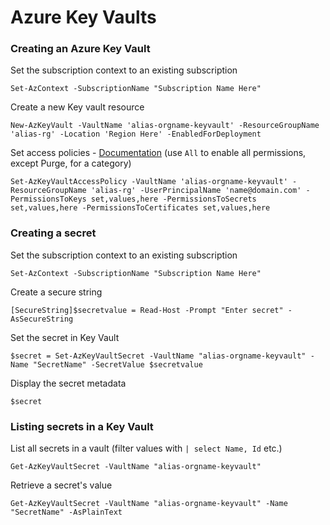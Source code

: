 # Azure Key Vaults

### Creating an Azure Key Vault

Set the subscription context to an existing subscription

`Set-AzContext -SubscriptionName "Subscription Name Here"`

Create a new Key vault resource

`New-AzKeyVault -VaultName 'alias-orgname-keyvault' -ResourceGroupName 'alias-rg' -Location 'Region Here' -EnabledForDeployment`

Set access policies - [Documentation](https://learn.microsoft.com/en-gb/powershell/module/az.keyvault/set-azkeyvaultaccesspolicy?view=azps-11.6.0#syntax) (use `All` to enable all permissions, except Purge, for a category)

`Set-AzKeyVaultAccessPolicy -VaultName 'alias-orgname-keyvault' -ResourceGroupName 'alias-rg' -UserPrincipalName 'name@domain.com' -PermissionsToKeys set,values,here -PermissionsToSecrets set,values,here -PermissionsToCertificates set,values,here`

### Creating a secret

Set the subscription context to an existing subscription

`Set-AzContext -SubscriptionName "Subscription Name Here"`

Create a secure string

`[SecureString]$secretvalue = Read-Host -Prompt "Enter secret" -AsSecureString`

Set the secret in Key Vault

`$secret = Set-AzKeyVaultSecret -VaultName "alias-orgname-keyvault" -Name "SecretName" -SecretValue $secretvalue`

Display the secret metadata

`$secret`

### Listing secrets in a Key Vault

List all secrets in a vault (filter values with `| select Name, Id` etc.)

`Get-AzKeyVaultSecret -VaultName "alias-orgname-keyvault"`

Retrieve a secret's value

`Get-AzKeyVaultSecret -VaultName "alias-orgname-keyvault" -Name "SecretName" -AsPlainText`
